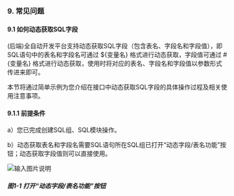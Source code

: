 ### 9. 常见问题

#### 9.1 如何动态获取SQL字段

(后端)全自动开发平台支持动态获取SQL字段（包含表名、字段名和字段值），即SQL语句中的表名和字段名可通过 ${变量名} 格式进行动态获取，字段值可通过 #{变量名} 格式进行动态获取，使用时将对应的表名、字段名和字段值以参数形式传进来即可。

本节将通过简单示例为您介绍在接口中动态获取SQL字段的具体操作过程及相关使用注意事项。

#### 9.1.1 前提条件

a）您已完成创建SQL组、SQL模块操作。

b）动态获取表名和字段名需要SQL语句所在SQL组已打开“动态字段/表名功能”按钮；动态获取字段值则可以直接使用。

![输入图片说明](../../../images/SoFlu%EF%BC%88%E5%90%8E%E7%AB%AF%EF%BC%89%E5%BC%80%E5%8F%91%E5%B9%B3%E5%8F%B0/1.%20%E6%9C%80%E6%96%B0%E7%89%88%E6%9C%AC%20-%20%E6%9B%B4%E6%96%B0%E6%97%A5%E6%9C%9F%20-%202022.10.08/9.%20%E5%B8%B8%E8%A7%81%E9%97%AE%E9%A2%98/image.png)

##### 图1-1 打开“动态字段/表名功能”按钮
